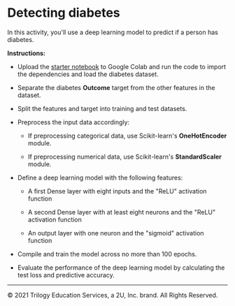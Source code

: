 # Detecting diabetes

In this activity, you'll use a deep learning model to predict if a person has diabetes.

**Instructions:**

* Upload the [starter notebook](Unsolved\DetectingDiabetes.ipynb) to Google Colab and run the code to import the dependencies and load the diabetes dataset.

* Separate the diabetes **Outcome** target from the other features in the dataset.

* Split the features and target into training and test datasets.

* Preprocess the input data accordingly:

  * If preprocessing categorical data, use Scikit-learn's **OneHotEncoder** module.

  * If preprocessing numerical data, use Scikit-learn's **StandardScaler** module.

* Define a deep learning model with the following features:

  * A first Dense layer with eight inputs and the "ReLU" activation function

  * A second Dense layer with at least eight neurons and the "ReLU" activation function

  * An output layer with one neuron and the "sigmoid" activation function

* Compile and train the model across no more than 100 epochs.

* Evaluate the performance of the deep learning model by calculating the test loss and predictive accuracy.

- - -

© 2021 Trilogy Education Services, a 2U, Inc. brand. All Rights Reserved.	
